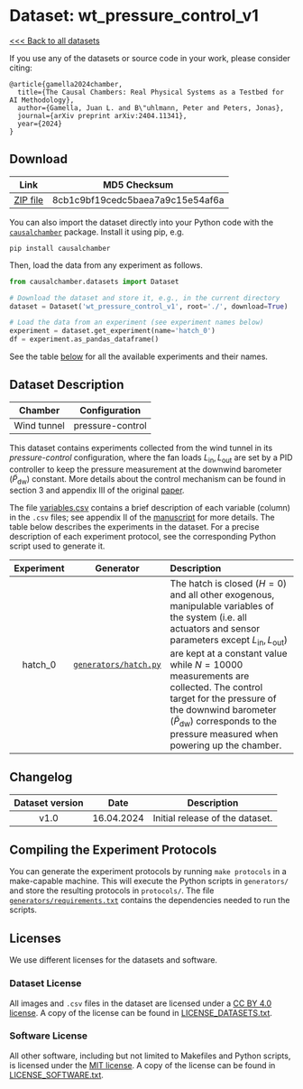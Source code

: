 # Dataset: wt\_pressure\_control\_v1

[<<< Back to all datasets](http://causalchamber.org)

If you use any of the datasets or source code in your work, please consider citing:

```
@article{gamella2024chamber,
  title={The Causal Chambers: Real Physical Systems as a Testbed for AI Methodology},
  author={Gamella, Juan L. and B\"uhlmann, Peter and Peters, Jonas},
  journal={arXiv preprint arXiv:2404.11341},
  year={2024}
}
```

## Download

| Link                 | MD5 Checksum |
|:--------------------:|:------------:|
| [ZIP file](https://causalchamber.s3.eu-central-1.amazonaws.com/downloadables/wt_pressure_control_v1.zip) | 8cb1c9bf19cedc5baea7a9c15e54af6a |

You can also import the dataset directly into your Python code with the [`causalchamber`](https://pypi.org/project/causalchamber/) package. Install it using pip, e.g.

```
pip install causalchamber
```

Then, load the data from any experiment as follows.

```python
from causalchamber.datasets import Dataset

# Download the dataset and store it, e.g., in the current directory
dataset = Dataset('wt_pressure_control_v1', root='./', download=True)

# Load the data from an experiment (see experiment names below)
experiment = dataset.get_experiment(name='hatch_0')
df = experiment.as_pandas_dataframe()
```

See the table [below](#dataset-description) for all the available experiments and their names.

## Dataset Description

| Chamber     | Configuration    |
|:-----------:|:----------------:|
| Wind tunnel | pressure-control |

This dataset contains experiments collected from the wind tunnel in its _pressure-control_ configuration, where the fan loads $`L_\text{in}, L_\text{out}`$ are set by a PID controller to keep the pressure measurement at the downwind barometer ($`\tilde{P}_\text{dw}`$) constant. More details about the control mechanism can be found in section 3 and appendix III of the original [paper](https://arxiv.org/pdf/2404.11341.pdf).

The file [variables.csv](variables.csv) contains a brief description of each variable (column) in the `.csv` files; see appendix II of the [manuscript](https://arxiv.org/pdf/2404.11341.pdf) for more details. The table below describes the experiments in the dataset. For a precise description of each experiment protocol, see the corresponding Python script used to generate it.

| Experiment | Generator                                                     | Description |
|:----------:|:-------------------------------------------------------------:|:------------|
| hatch\_0   | [`generators/hatch.py`](generators/hatch.py) | The hatch is closed ($H=0$) and all other exogenous, manipulable variables of the system (i.e. all actuators and sensor parameters except $L_\text{in}, L_\text{out}$) are kept at a constant value while $N=10000$  measurements are collected. The control target for the pressure of the downwind barometer ($`\tilde{P}_\text{dw}`$) corresponds to the pressure measured when powering up the chamber. |

## Changelog

| Dataset version | Date       | Description                     |
|:---------------:|:----------:|:-------------------------------:|
| v1.0            | 16.04.2024 | Initial release of the dataset. |


## Compiling the Experiment Protocols

You can generate the experiment protocols by running `make protocols` in a make-capable machine. This will execute the Python scripts in `generators/` and store the resulting protocols in `protocols/`. The file [`generators/requirements.txt`](generators/requirements.txt) contains the dependencies needed to run the scripts.


## Licenses

We use different licenses for the datasets and software.

### Dataset License

All images and `.csv` files in the dataset are licensed under a [CC BY 4.0 license](https://creativecommons.org/licenses/by/4.0/). A copy of the license can be found in [LICENSE_DATASETS.txt](LICENSE_DATASETS.txt).

### Software License

All other software, including but not limited to Makefiles and Python scripts, is licensed under the [MIT license](https://opensource.org/license/mit/). A copy of the license can be found in [LICENSE_SOFTWARE.txt](LICENSE_SOFTWARE.txt).

